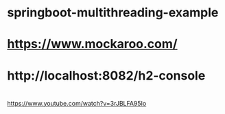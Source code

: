 # springboot-multithreading-example

# https://www.mockaroo.com/
# http://localhost:8082/h2-console
# 
https://www.youtube.com/watch?v=3rJBLFA95Io
